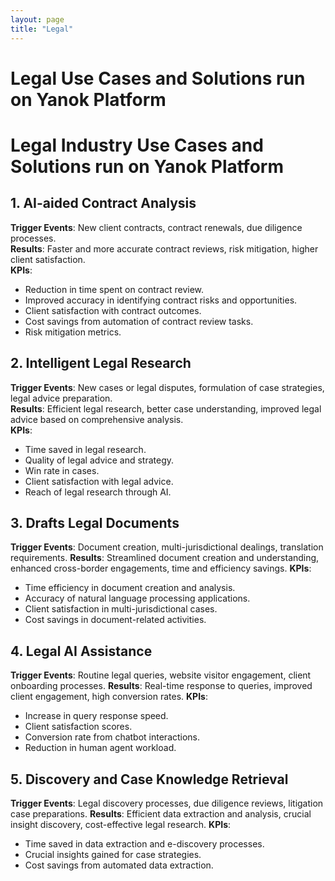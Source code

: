 ```yaml
---
layout: page
title: "Legal"
---
```


# Legal Use Cases and Solutions run on Yanok Platform

# Legal Industry Use Cases and Solutions run on Yanok Platform

## 1. AI-aided Contract Analysis 
**Trigger Events**: New client contracts, contract renewals, due diligence processes.  
**Results**: Faster and more accurate contract reviews, risk mitigation, higher client satisfaction.  
**KPIs**:
- Reduction in time spent on contract review.
- Improved accuracy in identifying contract risks and opportunities.
- Client satisfaction with contract outcomes.
- Cost savings from automation of contract review tasks.
- Risk mitigation metrics.

## 2. Intelligent Legal Research
**Trigger Events**: New cases or legal disputes, formulation of case strategies, legal advice preparation.  
**Results**: Efficient legal research, better case understanding, improved legal advice based on comprehensive analysis.  
**KPIs**:
- Time saved in legal research.
- Quality of legal advice and strategy.
- Win rate in cases.
- Client satisfaction with legal advice.
- Reach of legal research through AI.

## 3. Drafts Legal Documents
**Trigger Events**: Document creation, multi-jurisdictional dealings, translation requirements.
**Results**: Streamlined document creation and understanding, enhanced cross-border engagements, time and efficiency savings.
**KPIs**:
- Time efficiency in document creation and analysis.
- Accuracy of natural language processing applications.
- Client satisfaction in multi-jurisdictional cases.
- Cost savings in document-related activities.

## 4. Legal AI Assistance
**Trigger Events**: Routine legal queries, website visitor engagement, client onboarding processes.
**Results**: Real-time response to queries, improved client engagement, high conversion rates.
**KPIs**:
- Increase in query response speed.
- Client satisfaction scores.
- Conversion rate from chatbot interactions.
- Reduction in human agent workload.


## 5. Discovery and Case Knowledge Retrieval
**Trigger Events**: Legal discovery processes, due diligence reviews, litigation case preparations.
**Results**: Efficient data extraction and analysis, crucial insight discovery, cost-effective legal research.
**KPIs**:
- Time saved in data extraction and e-discovery processes.
- Crucial insights gained for case strategies.
- Cost savings from automated data extraction.